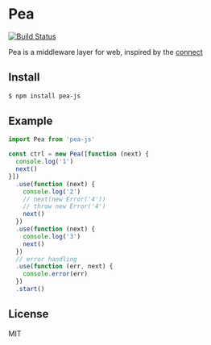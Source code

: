 # Pea
[![Build Status](https://travis-ci.org/ccbabi/pea.svg?branch=master)](https://travis-ci.org/ccbabi/pea)

Pea is a middleware layer for web, inspired by the [connect](https://github.com/senchalabs/connect)

## Install
```sh
$ npm install pea-js
```

## Example
```javascript
import Pea from 'pea-js'

const ctrl = new Pea([function (next) {
  console.log('1')
  next()
}])
  .use(function (next) {
    console.log('2')
    // next(new Error('4'))
    // throw new Error('4')
    next()
  })
  .use(function (next) {
    console.log('3')
    next()
  })
  // error handling
  .use(function (err, next) {
    console.error(err)
  })
  .start()
```

## License
MIT
